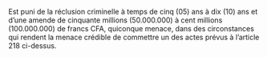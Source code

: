 Est puni de la réclusion criminelle à temps de cinq (05) ans à dix
(10) ans et d’une amende de cinquante millions (50.000.000) à cent millions (100.000.000) de francs CFA, quiconque menace, dans des circonstances qui rendent la menace crédible de commettre un des actes prévus à l’article 218 ci-dessus.